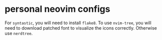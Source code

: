 # personal neovim configs

For `syntastic`, you will need to install `flake8`.
To use `nvim-tree`, you will need to download patched font to visualize the icons correctly.
Otherwise use `nerdtree`.

